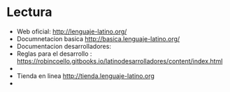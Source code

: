 # Lectura

- Web oficial: http://lenguaje-latino.org/
- Documnetacion basica http://basica.lenguaje-latino.org/
- Documentacion desarrolladores: 
- Reglas para el desarrollo : https://robincoello.gitbooks.io/latinodesarrolladores/content/index.html
- 
- Tienda en linea http://tienda.lenguaje-latino.org
- 
